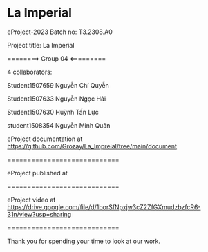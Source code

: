 # La Imperial

eProject-2023 Batch no: T3.2308.A0

Project title: La Imperial

========> Group 04 <=========

4 collaborators:

Student1507659 Nguyễn Chí Quyễn

Student1507633 Nguyễn Ngọc Hải

Student1507630 Huỳnh Tấn Lực

student1508354 Nguyễn Minh Quân

eProject documentation at https://github.com/Grozay/La_Impreial/tree/main/document

============================

eProject published at

============================

eProject video at https://drive.google.com/file/d/1borSfNpxjw3cZ2ZfGXmudzbzfcR6-31n/view?usp=sharing

============================

Thank you for spending your time to look at our work.
